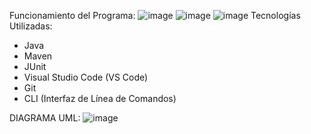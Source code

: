 Funcionamiento del Programa:
![image](https://github.com/PablorellanaM/HDT10/assets/139936006/10986879-d400-4a72-aeaf-5d0aef5a1881)
![image](https://github.com/PablorellanaM/HDT10/assets/139936006/c20e7e67-a743-4dee-8aff-f16dd438bb61)
![image](https://github.com/PablorellanaM/HDT10/assets/139936006/0f50a030-7e0d-44ee-b679-f9e64f66614c)
Tecnologías Utilizadas:
* Java
* Maven
* JUnit
* Visual Studio Code (VS Code)
* Git
* CLI (Interfaz de Línea de Comandos)

DIAGRAMA UML:
![image](https://github.com/PablorellanaM/HDT10/assets/139936006/ac635b3d-5f4d-409f-9a08-15873a2f3999)

